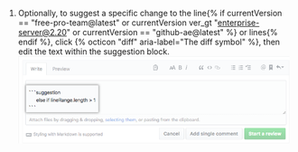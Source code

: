 1. Optionally, to suggest a specific change to the line{% if currentVersion == "free-pro-team@latest" or currentVersion ver_gt "enterprise-server@2.20" or currentVersion == "github-ae@latest" %} or lines{% endif %}, click {% octicon "diff" aria-label="The diff symbol" %}, then edit the text within the suggestion block. ![建议块](/assets/images/help/pull_requests/suggestion-block.png)
